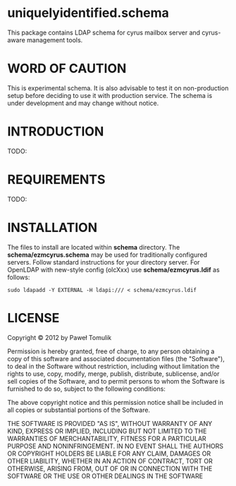 uniquelyidentified.schema
=========================

This package contains LDAP schema for cyrus mailbox server and cyrus-aware
management tools.

WORD OF CAUTION
===============

This is experimental schema. It is also advisable to test it on non-production
setup before deciding to use it with production service. The schema is under
development and may change without notice.

INTRODUCTION
============

TODO:

REQUIREMENTS
============

TODO:

INSTALLATION
============

The files to install are located within **schema** directory. The
**schema/ezmcyrus.schema** may be used for traditionally configured servers.
Follow standard instructions for your directory server. For OpenLDAP with
new-style config (olcXxx) use **schema/ezmcyrus.ldif** as follows:

`sudo ldapadd -Y EXTERNAL -H ldapi:/// < schema/ezmcyrus.ldif`

LICENSE
=======

Copyright &copy; 2012 by Paweł Tomulik

Permission is hereby granted, free of charge, to any person obtaining a copy
of this software and associated documentation files (the "Software"), to deal
in the Software without restriction, including without limitation the rights
to use, copy, modify, merge, publish, distribute, sublicense, and/or sell
copies of the Software, and to permit persons to whom the Software is
furnished to do so, subject to the following conditions:

The above copyright notice and this permission notice shall be included in all
copies or substantial portions of the Software.

THE SOFTWARE IS PROVIDED "AS IS", WITHOUT WARRANTY OF ANY KIND, EXPRESS OR
IMPLIED, INCLUDING BUT NOT LIMITED TO THE WARRANTIES OF MERCHANTABILITY,
FITNESS FOR A PARTICULAR PURPOSE AND NONINFRINGEMENT. IN NO EVENT SHALL THE
AUTHORS OR COPYRIGHT HOLDERS BE LIABLE FOR ANY CLAIM, DAMAGES OR OTHER
LIABILITY, WHETHER IN AN ACTION OF CONTRACT, TORT OR OTHERWISE, ARISING FROM,
OUT OF OR IN CONNECTION WITH THE SOFTWARE OR THE USE OR OTHER DEALINGS IN THE
SOFTWARE

